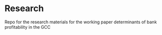 # Research
 Repo for the research materials for the working paper determinants of bank profitability in the GCC
